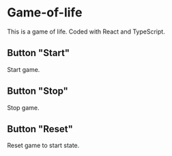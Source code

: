 # Game-of-life

This is a game of life. Coded with React and TypeScript.
## Button "Start"
Start game.
## Button "Stop"
Stop game.
## Button "Reset"
Reset game to start state.
